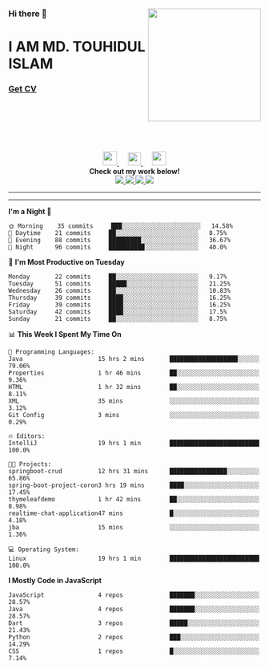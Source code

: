 <div>
<img align="right" width="225" height="225" src="https://touhid-jisan.github.io/img/about-us.png">
<div>
  <h3> </h3>
  <h3> </h3>
  <h3>Hi there 👋</h3>
  <h1>I AM MD. TOUHIDUL ISLAM</h1>
 <!-- <h3>Software Engineer</h3> -->
  <h3> <a href="https://touhid-jisan.github.io/pdf/Touhidul_Islam.pdf"><span>Get CV</span></a></h3>
</div>
</div>
<br/><br/><br/><br/><br/>

<p align="center">
  <a href= "https://www.instagram.com/touhid_jisan/">
    <img src="https://img.icons8.com/ios-glyphs/256/000000/instagram-new.svg" width="28px"/>
  </a>
  &emsp;
  <a href="https://www.linkedin.com/in/touhid-jisan/">
    <img src="https://img.icons8.com/ios-filled/256/000000/linkedin.svg" width="26px"/>
  </a>
  &emsp;
  <a href="http://touhid-jisan.github.io/">
    <img src="https://img.icons8.com/material/256/000000/globe--v1.png" width="28px"/>
  </a>
  <br> 
  <strong>Check out my work below!</strong><br>
  
  <a href="https://badges.pufler.dev/years/touhid-jisan?style=flat-square&color=black&logo=github">
    <img src="https://badges.pufler.dev/years/touhid-jisan?style=flat-square&color=black&logo=github">
  </a>
  <a href="https://github.com/touhid-jisan?tab=repositories">
    <img src="https://badges.pufler.dev/repos/touhid-jisan?style=flat-square&color=black&logo=github">
  </a>
  <a href="https://gist.github.com/touhid-jisan">
    <img src="https://badges.pufler.dev/gists/touhid-jisan?style=flat-square&color=black&logo=github">
  </a>
  <a href="https://github.com/touhid-jisan">
    <img src="https://badges.pufler.dev/commits/monthly/touhid-jisan?style=flat-square&color=black&logo=github">
  </a>
</p>
<hr><hr>
<!--
**touhid-jisan/touhid-jisan** is a ✨ _special_ ✨ repository because its `README.md` (this file) appears on your GitHub profile.

Here are some ideas to get you started:

- 🔭 I’m currently working on ...
- 🌱 I’m currently learning ...
- 👯 I’m looking to collaborate on ...
- 🤔 I’m looking for help with ...
- 💬 Ask me about ...
- 📫 How to reach me: ...
- 😄 Pronouns: ...
- ⚡ Fun fact: ...
-->

<!--START_SECTION:waka-->
**I'm a Night 🦉** 

```text
🌞 Morning    35 commits     ███░░░░░░░░░░░░░░░░░░░░░░   14.58% 
🌆 Daytime    21 commits     ██░░░░░░░░░░░░░░░░░░░░░░░   8.75% 
🌃 Evening    88 commits     █████████░░░░░░░░░░░░░░░░   36.67% 
🌙 Night      96 commits     ██████████░░░░░░░░░░░░░░░   40.0%

```
📅 **I'm Most Productive on Tuesday** 

```text
Monday       22 commits     ██░░░░░░░░░░░░░░░░░░░░░░░   9.17% 
Tuesday      51 commits     █████░░░░░░░░░░░░░░░░░░░░   21.25% 
Wednesday    26 commits     ██░░░░░░░░░░░░░░░░░░░░░░░   10.83% 
Thursday     39 commits     ████░░░░░░░░░░░░░░░░░░░░░   16.25% 
Friday       39 commits     ████░░░░░░░░░░░░░░░░░░░░░   16.25% 
Saturday     42 commits     ████░░░░░░░░░░░░░░░░░░░░░   17.5% 
Sunday       21 commits     ██░░░░░░░░░░░░░░░░░░░░░░░   8.75%

```


📊 **This Week I Spent My Time On** 

```text
💬 Programming Languages: 
Java                     15 hrs 2 mins       ███████████████████░░░░░░   79.06% 
Properties               1 hr 46 mins        ██░░░░░░░░░░░░░░░░░░░░░░░   9.36% 
HTML                     1 hr 32 mins        ██░░░░░░░░░░░░░░░░░░░░░░░   8.11% 
XML                      35 mins             ░░░░░░░░░░░░░░░░░░░░░░░░░   3.12% 
Git Config               3 mins              ░░░░░░░░░░░░░░░░░░░░░░░░░   0.29%

🔥 Editors: 
IntelliJ                 19 hrs 1 min        █████████████████████████   100.0%

🐱‍💻 Projects: 
springboot-crud          12 hrs 31 mins      ████████████████░░░░░░░░░   65.86% 
spring-boot-project-coron3 hrs 19 mins       ████░░░░░░░░░░░░░░░░░░░░░   17.45% 
thymeleafdemo            1 hr 42 mins        ██░░░░░░░░░░░░░░░░░░░░░░░   8.98% 
realtime-chat-application47 mins             █░░░░░░░░░░░░░░░░░░░░░░░░   4.18% 
jba                      15 mins             ░░░░░░░░░░░░░░░░░░░░░░░░░   1.36%

💻 Operating System: 
Linux                    19 hrs 1 min        █████████████████████████   100.0%

```

**I Mostly Code in JavaScript** 

```text
JavaScript               4 repos             ███████░░░░░░░░░░░░░░░░░░   28.57% 
Java                     4 repos             ███████░░░░░░░░░░░░░░░░░░   28.57% 
Dart                     3 repos             █████░░░░░░░░░░░░░░░░░░░░   21.43% 
Python                   2 repos             ███░░░░░░░░░░░░░░░░░░░░░░   14.29% 
CSS                      1 repos             █░░░░░░░░░░░░░░░░░░░░░░░░   7.14%

```



<!--END_SECTION:waka-->
